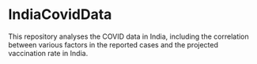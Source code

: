 # IndiaCovidData
This repository analyses the COVID data in India, including the correlation between various factors in the reported cases and the projected vaccination rate in India.
